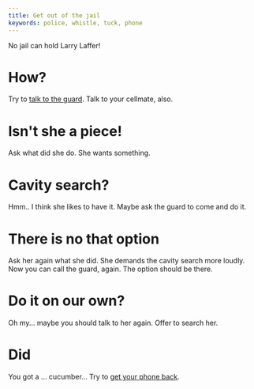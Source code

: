 ```yaml
---
title: Get out of the jail
keywords: police, whistle, tuck, phone
---
```


No jail can hold Larry Laffer!

# How?
Try to [talk to the guard](020-guard.md). Talk to your cellmate, also.

# Isn't she a piece!
Ask what did she do. She wants something.

# Cavity search?
Hmm.. I think she likes to have it. Maybe ask the guard to come and do it.

# There is no that option
Ask her again what she did. She demands the cavity search more loudly. Now you can call the guard, again. The option should be there.

# Do it on our own?
Oh my... maybe you should talk to her again. Offer to search her.

# Did
You got a ... cucumber... Try to [get your phone back](030-phone.md).
